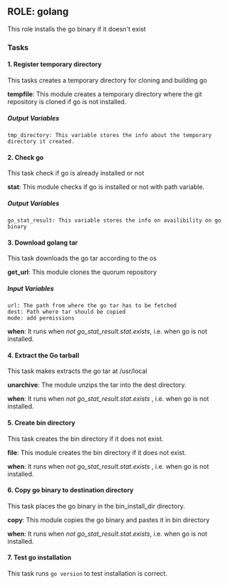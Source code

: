 ## ROLE: golang
This role installs the go binary if it doesn't exist

### Tasks

#### 1. Register temporary directory
This tasks creates a temporary directory for cloning and building go

**tempfile**: This module creates a temporary directory where the git repository is cloned if go is not installed.

##### Output Variables

    tmp_directory: This variable stores the info about the temporary directory it created.

#### 2. Check go
This task check if go is already installed or not

**stat**: This module checks if go is installed or not with path variable.

##### Output Variables
    go_stat_result: This variable stores the info on availibility on go binary

#### 3. Download golang tar
This task downloads the go tar according to the os

**get_url**: This module clones the quorum repository

##### Input Variables
    url: The path from where the go tar has to be fetched
    dest: Path where tar should be copied
    mode: add permissions

**when**: It runs when *not go_stat_result.stat.exists*, i.e. when go is not installed.

#### 4. Extract the Go tarball
This task makes extracts the go tar at /usr/local

**unarchive**: The module unzips the tar into the dest directory.

**when**: It runs when *not go_stat_result.stat.exists* , i.e. when go is not installed.

#### 5. Create bin directory
This task creates the bin directory if it does not exist.

**file**: This module creates the bin directory if it does not exist.

**when**: It runs when *not go_stat_result.stat.exists* , i.e. when go is not installed.

#### 6. Copy go binary to destination directory
This task places the go binary in the bin_install_dir directory.

**copy**: This module copies the go binary and pastes it in bin directory

**when**: It runs when *not go_stat_result.stat.exists*, i.e. when go is not installed.

#### 7. Test go installation
This task runs `go version` to test installation is correct.
